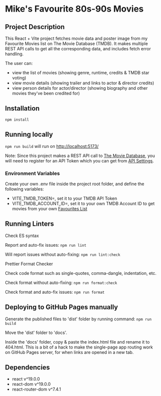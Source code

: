 # Mike's Favourite 80s-90s Movies

## Project Description

This React + Vite project fetches movie data and poster image from my Favourite Movies list on The Movie Database (TMDB). It makes multiple REST API calls to get all the corresponding data, and includes fetch error handling.

The user can:

- view the list of movies (showing genre, runtime, credits & TMDB star voting)
- view movie details (showing trailer and links to actor & director credits)
- view person details for actor/director (showing biography and other movies they've been credited for)

## Installation

`npm install`

## Running locally

`npm run build` will run on [http://localhost:5173/](http://localhost:5173/)

Note: Since this project makes a REST API call to [The Movie Database](https://developer.themoviedb.org/docs/getting-started), you will need to register for an API Token which you can get from [API Settings](https://www.themoviedb.org/settings/api).

### Environment Variables

Create your own .env file inside the project root folder, and define the following variables:

- VITE_TMDB_TOKEN=, set it to your TMDB API Token
- VITE_TMDB_ACCOUNT_ID=, set it to your own TMDB Account ID to get movies from your own [Favourites List](https://developer.themoviedb.org/reference/account-get-favorites)

## Running Linters

Check ES syntax

Report and auto-fix issues:
`npm run lint`

Will report issues without auto-fixing:
`npm run lint:check`

Prettier Format Checker

Check code format such as single-quotes, comma-dangle, indentation, etc.

Check format without auto-fixing:
`npm run format:check`

Check format and auto-fix issues:
`npm run format`

## Deploying to GitHub Pages manually

Generate the published files to 'dist' folder by running command:
`npm run build`

Move the 'dist' folder to 'docs'.

Inside the 'docs' folder, copy & paste the index.html file and rename it to 404.html.  This is a bit of a hack to make the single-page app routing work on GitHub Pages server, for when links are opened in a new tab.

## Dependencies

- react v^19.0.0
- react-dom v^19.0.0
- react-router-dom v^7.4.1
